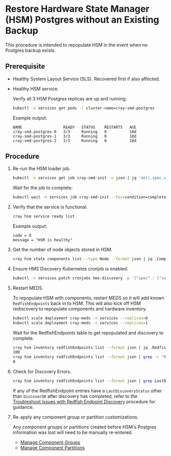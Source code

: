 # Restore Hardware State Manager (HSM) Postgres without an Existing Backup

This procedure is intended to repopulate HSM in the event when no Postgres backup exists.

## Prerequisite

- Healthy System Layout Service (SLS). Recovered first if also affected.

- Healthy HSM service.

  Verify all 3 HSM Postgres replicas are up and running:

  ```bash
  kubectl -n services get pods -l cluster-name=cray-smd-postgres
  ```

  Example output:

  ```text
  NAME                  READY   STATUS    RESTARTS   AGE
  cray-smd-postgres-0   3/3     Running   0          18d
  cray-smd-postgres-1   3/3     Running   0          18d
  cray-smd-postgres-2   3/3     Running   0          18d
  ```

## Procedure

1. Re-run the HSM loader job.

    ```bash
    kubectl -n services get job cray-smd-init -o json | jq 'del(.spec.selector)' | jq 'del(.spec.template.metadata.labels."controller-uid")' | kubectl replace --force -f -
    ```

    Wait for the job to complete:

    ```bash
    kubectl wait -n services job cray-smd-init --for=condition=complete --timeout=5m
    ```

2. Verify that the service is functional.

    ```bash
    cray hsm service ready list
    ```

    Example output:

    ```text
    code = 0
    message = "HSM is healthy"
    ```

3. Get the number of node objects stored in HSM.

    ```bash
    cray hsm state components list --type Node --format json | jq .Components[].ID | wc -l
    ```

4. Ensure HMS Discovery Kubernetes cronjob is enabled.

    ```bash
    kubectl -n services patch cronjobs hms-discovery -p '{"spec" : {"suspend" : false }}'
    ```

5. Restart MEDS.

    To repopulate HSM with components, restart MEDS so it will add known `RedfishEndpoints` back in to HSM. This will also kick off HSM rediscovery to repopulate components and hardware inventory.

    ```bash
    kubectl scale deployment cray-meds -n services --replicas=0
    kubectl scale deployment cray-meds -n services --replicas=1
    ```

    Wait for the RedfishEndpoints table to get repopulated and discovery to complete.

    ```bash
    cray hsm inventory redfishEndpoints list --format json | jq .RedfishEndpoints[].ID | wc -l
    100
    cray hsm inventory redfishEndpoints list --format json | grep -c "DiscoveryStarted"
    0
    ```

6. Check for Discovery Errors.

    ```bash
    cray hsm inventory redfishEndpoints list --format json | grep LastDiscoveryStatus | grep -v -c "DiscoverOK"
    ```

    If any of the RedfishEndpoint entries have a `LastDiscoveryStatus` other than `DiscoverOK` after discovery has completed, refer
    to the [Troubleshoot Issues with Redfish Endpoint Discovery](../node_management/Troubleshoot_Issues_with_Redfish_Endpoint_Discovery.md) procedure for guidance.

7. Re-apply any component group or partition customizations.

    Any component groups or partitions created before HSM's Postgres information was lost will need to be manually re-entered.

    - [Manage Component Groups](Manage_Component_Groups.md)
    - [Manage Component Partitions](Manage_Component_Partitions.md)
